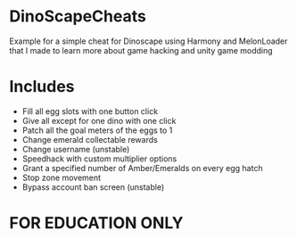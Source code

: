 # DinoScapeCheats
 Example for a simple cheat for Dinoscape using Harmony and MelonLoader that I made to learn more about game hacking and unity game modding

# Includes
  - Fill all egg slots with one button click
  - Give all except for one dino with one click
  - Patch all the goal meters of the eggs to 1
  - Change emerald collectable rewards
  - Change username (unstable)
  - Speedhack with custom multiplier options
  - Grant a specified number of Amber/Emeralds on every egg hatch
  - Stop zone movement
  - Bypass account ban screen (unstable)
 
# FOR EDUCATION ONLY
